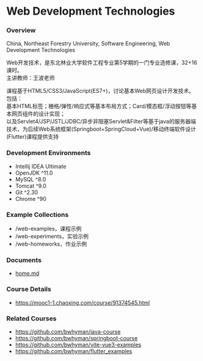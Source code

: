 # Web Development Technologies
### Overview
China, Northeast Forestry University, Software Engineering, Web Development Technologies

Web开发技术，是东北林业大学软件工程专业第5学期的一门专业选修课，32+16课时。  
主讲教师：王波老师

课程基于HTML5/CSS3/JavaScript(ES7+)，讨论基本Web网页设计开发技术。包括：  
基本HTML标签；栅格/弹性/响应式等基本布局方式；Card/模态框/浮动按钮等基本网页组件的设计实现；  
以及Servlet4/JSP/JSTL/JDBC/异步非阻塞Servlet&Filter等基于java的服务器端技术，为后续Web系统框架(Springboot+SpringCloud+Vue)/移动终端软件设计(Flutter)课程提供支持

### Development Environments
 - Intellij IDEA Ultimate
 - OpenJDK ^11.0
 - MySQL ^8.0
 - Tomcat ^9.0
 - Git ^2.30
 - Chrome ^90

### Example Collections
 - /web-examples，课程示例
 - /web-experiments，实验示例 
 - /web-homeworks，作业示例 

### Documents
 - [home.md](./home.md)
 
### Course Details
 - https://mooc1-1.chaoxing.com/course/91374545.html
 
### Related Courses
 - https://github.com/bwhyman/java-course
 - https://github.com/bwhyman/springboot-course
 - https://github.com/bwhyman/vite-vue3-examples
 - https://github.com/bwhyman/flutter_examples
